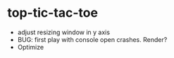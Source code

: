 # top-tic-tac-toe

-   adjust resizing window in y axis
-   BUG: first play with console open crashes. Render?
-   Optimize
